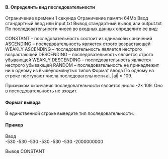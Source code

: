 #### B. Определить вид последовательности
Ограничение времени	1 секунда
Ограничение памяти	64Mb
Ввод	стандартный ввод или input.txt
Вывод	стандартный вывод или output.txt
По последовательности чисел во входных данных определите ее вид:

CONSTANT – последовательность состоит из одинаковых значений
ASCENDING – последовательность является строго возрастающей
WEAKLY ASCENDING – последовательность является нестрого возрастающей
DESCENDING – последовательность является строго убывающей
WEAKLY DESCENDING – последовательность является нестрого убывающей
RANDOM – последовательность не принадлежит ни к одному из вышеупомянутых типов
Формат ввода
По одному на строке поступают числа последовательности ai, |ai| ≤ 109.

Признаком окончания последовательности является число -2× 109. Оно в последовательность не входит.

#### Формат вывода
В единственной строке выведите тип последовательности.

#### Пример
Ввод	
-530
-530
-530
-530
-530
-530
-2000000000

Вывод
CONSTANT
